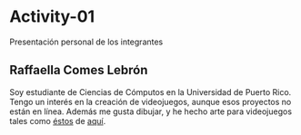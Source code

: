 # Activity-01
Presentación personal de los integrantes

## Raffaella Comes Lebrón
Soy estudiante de Ciencias de Cómputos en la Universidad de Puerto Rico. Tengo un interés en la creación de videojuegos, aunque esos proyectos no están en línea. Además me gusta dibujar, y he hecho arte para videojuegos tales como [éstos](https://raffraffman.itch.io/ball-fall) de [aquí](https://mugguy88.itch.io/a-dragon-has-a-bad-day).
